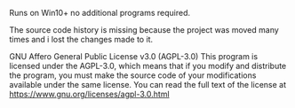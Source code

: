 Runs on Win10+ no additional programs required.

The source code history is missing because the project was moved many times and i lost the changes made to it.

GNU Affero General Public License v3.0 (AGPL-3.0)
This program is licensed under the AGPL-3.0, which means that if you modify and distribute the program, you must make the source code of your modifications available under the same license.
You can read the full text of the license at https://www.gnu.org/licenses/agpl-3.0.html
